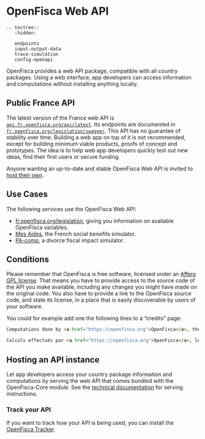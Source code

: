 # <i class="fas fa-cloud"></i> OpenFisca Web API

```eval_rst
.. toctree::
   :hidden:

   endpoints
   input-output-data
   trace-simulation
   config-openapi
```

OpenFisca provides a web API package, compatible with all country packages.
Using a web interface, app developers can access information and computations without installing anything locally.

## Public France API

The latest version of the France web API is [`api.fr.openfisca.org/api/latest`](https://api.fr.openfisca.org/api/latest). Its endpoints are documented in [`fr.openfisca.org/legislation/swagger`](https://fr.openfisca.org/legislation/swagger). This API has no guarantee of stability over time. Building a web app on top of it is not recommended, except for building minimum viable products, proofs of concept and prototypes. The idea is to help web app developers quickly test out new ideas, find their first users or secure funding.

Anyone wanting an up-to-date and stable OpenFisca Web API is invited to [host their own](#hosting-an-api-instance).

## Use Cases

The following services use the OpenFisca Web API:

- [fr.openfisca.org/legislation](https://fr.openfisca.org/legislation), giving you information on available OpenFisca variables.
- [Mes Aides](https://mes-aides.gouv.fr), the French social benefits simulator.
- [PA-comp](https://pa-comp.firebaseapp.com), a divorce fiscal impact simulator.

## Conditions

Please remember that OpenFisca is free software, licensed under an [Affero GPL license](https://choosealicense.com/licenses/agpl-3.0/). That means you have to provide access to the source code of the API you make available, including any changes you might have made on the original code. You also have to provide a link to the OpenFisca source code, and state its license, in a place that is easily discoverable by users of your software.

You could for example add one the following lines to a “credits” page:

```html
Computations done by <a href="https://openfisca.org">OpenFisca</a>, the <a href="https://choosealicense.com/licenses/agpl-3.0/" title="AGPL-3.0">free and open-source</a> social and fiscal computation engine. Source code available at <a href="https://github.com/openfisca">github.com/openfisca</a>.
```

```html
Calculs effectués par <a href="https://openfisca.org">OpenFisca</a>, le moteur <a href="https://choosealicense.com/licenses/agpl-3.0/" title="AGPL-3.0">libre et ouvert</a> du système social et fiscal. Code source disponible sur <a href="https://github.com/openfisca">github.com/openfisca</a>.
```
## Hosting an API instance

Let app developers access your country package information and computations by serving the web API that comes bundled with the OpenFisca-Core module. See the [technical documentation](https://github.com/openfisca/openfisca-core#serving-the-api) for serving instructions.

### Track your API

If you want to track how your API is being used, you can install the [OpenFisca Tracker](https://github.com/openfisca/openfisca-core#tracker).
